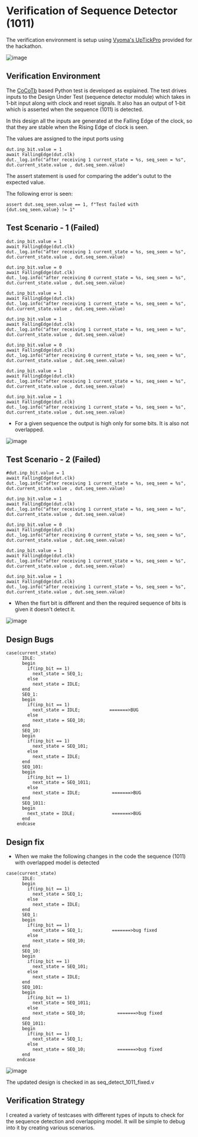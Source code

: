 # Verification of Sequence Detector (1011)

The verification environment is setup using [Vyoma's UpTickPro](https://vyomasystems.com) provided for the hackathon.

![image](https://user-images.githubusercontent.com/74342939/181215506-7d8d5a75-d014-488d-9be1-92fb9cdcfd4d.png)

## Verification Environment

The [CoCoTb](https://www.cocotb.org/) based Python test is developed as explained. The test drives inputs to the Design Under Test (sequence detector module) which takes in 1-bit input along with clock and reset signals. It also has an output of 1-bit which is asserted when the sequence (1011) is detected.

In this design all the inputs are generated at the Falling Edge of the clock, so that they are stable when the Rising Edge of clock is seen.

The values are assigned to the input ports using
```
dut.inp_bit.value = 1
await FallingEdge(dut.clk)
dut._log.info("after receiving 1 current_state = %s, seq_seen = %s", dut.current_state.value , dut.seq_seen.value)
```

The assert statement is used for comparing the adder's outut to the expected value.

The following error is seen:
```
assert dut.seq_seen.value == 1, f"Test failed with {dut.seq_seen.value} != 1"
```

## Test Scenario - 1 (Failed)
```
dut.inp_bit.value = 1
await FallingEdge(dut.clk)
dut._log.info("after receiving 1 current_state = %s, seq_seen = %s", dut.current_state.value , dut.seq_seen.value)

dut.inp_bit.value = 0
await FallingEdge(dut.clk)
dut._log.info("after receiving 0 current_state = %s, seq_seen = %s", dut.current_state.value , dut.seq_seen.value)

dut.inp_bit.value = 1
await FallingEdge(dut.clk)
dut._log.info("after receiving 1 current_state = %s, seq_seen = %s", dut.current_state.value , dut.seq_seen.value)

dut.inp_bit.value = 1
await FallingEdge(dut.clk)
dut._log.info("after receiving 1 current_state = %s, seq_seen = %s", dut.current_state.value , dut.seq_seen.value)

dut.inp_bit.value = 0
await FallingEdge(dut.clk)
dut._log.info("after receiving 0 current_state = %s, seq_seen = %s", dut.current_state.value , dut.seq_seen.value)

dut.inp_bit.value = 1
await FallingEdge(dut.clk)
dut._log.info("after receiving 1 current_state = %s, seq_seen = %s", dut.current_state.value , dut.seq_seen.value)

dut.inp_bit.value = 1
await FallingEdge(dut.clk)
dut._log.info("after receiving 1 current_state = %s, seq_seen = %s", dut.current_state.value , dut.seq_seen.value)
```
- For a given sequence the output is high only for some bits. It is also not overlapped. 

![image](https://user-images.githubusercontent.com/74342939/181218791-3dcfb34b-c708-45d7-aac2-56bd1ece6c57.png)

## Test Scenario - 2 (Failed)
```
#dut.inp_bit.value = 1
await FallingEdge(dut.clk)
dut._log.info("after receiving 1 current_state = %s, seq_seen = %s", dut.current_state.value , dut.seq_seen.value)

dut.inp_bit.value = 1
await FallingEdge(dut.clk)
dut._log.info("after receiving 1 current_state = %s, seq_seen = %s", dut.current_state.value , dut.seq_seen.value)

dut.inp_bit.value = 0
await FallingEdge(dut.clk)
dut._log.info("after receiving 0 current_state = %s, seq_seen = %s", dut.current_state.value , dut.seq_seen.value)

dut.inp_bit.value = 1
await FallingEdge(dut.clk)
dut._log.info("after receiving 1 current_state = %s, seq_seen = %s", dut.current_state.value , dut.seq_seen.value)

dut.inp_bit.value = 1
await FallingEdge(dut.clk)
dut._log.info("after receiving 1 current_state = %s, seq_seen = %s", dut.current_state.value , dut.seq_seen.value)
```
- When the fisrt bit is different and then the required sequence of bits is given it doesn't detect it.

![image](https://user-images.githubusercontent.com/74342939/181219126-f52dd7cc-6f27-439d-98d2-67df81279912.png)

## Design Bugs
```
case(current_state)
      IDLE:
      begin
        if(inp_bit == 1)
          next_state = SEQ_1;
        else
          next_state = IDLE;         
      end
      SEQ_1:
      begin
        if(inp_bit == 1)
          next_state = IDLE;           =======>BUG
        else
          next_state = SEQ_10;
      end
      SEQ_10:
      begin
        if(inp_bit == 1)
          next_state = SEQ_101;
        else
          next_state = IDLE;
      end
      SEQ_101:
      begin
        if(inp_bit == 1)
          next_state = SEQ_1011;
        else
          next_state = IDLE;            =======>BUG
      end
      SEQ_1011:
      begin
        next_state = IDLE;              =======>BUG
      end
    endcase
```

## Design fix
- When we make the following changes in the code the sequence (1011) with overlapped model is detected
```
case(current_state)
      IDLE:
      begin
        if(inp_bit == 1)
          next_state = SEQ_1;
        else
          next_state = IDLE;         
      end
      SEQ_1:
      begin
        if(inp_bit == 1)
          next_state = SEQ_1;           =======>bug fixed
        else
          next_state = SEQ_10;
      end
      SEQ_10:
      begin
        if(inp_bit == 1)
          next_state = SEQ_101;
        else
          next_state = IDLE;
      end
      SEQ_101:
      begin
        if(inp_bit == 1)
          next_state = SEQ_1011;
        else
          next_state = SEQ_10;            =======>bug fixed
      end
      SEQ_1011:
      begin
        if(inp_bit == 1)
          next_state = SEQ_1;
        else
          next_state = SEQ_10;            =======>bug fixed
      end
    endcase
```

![image](https://user-images.githubusercontent.com/74342939/181223571-d9e82fc1-a619-4e2b-b19d-9f001afac6fd.png)

The updated design is checked in as seq_detect_1011_fixed.v

## Verification Strategy

I created a variety of testcases with different types of inputs to check for the sequence detection and overlapping model. It will be simple to debug into it by creating various scenarios.
